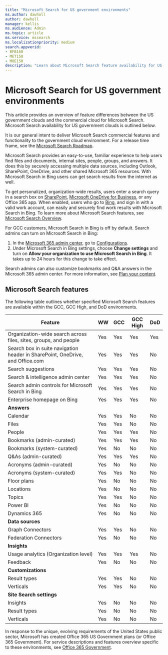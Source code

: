 ```yaml
---
title: "Microsoft Search for US government environments"
ms.author: dawholl
author: dawholl
manager: kellis
ms.audience: Admin
ms.topic: article
ms.service: mssearch
ms.localizationpriority: medium
search.appverid:
- BFB160
- MET150
- MOE150
description: "Learn about Microsoft Search feature availability for US government cloud customers"
---
```


# Microsoft Search for US government environments

This article provides an overview of feature differences between the US government clouds and the commercial cloud for Microsoft Search. Microsoft Search availability for US government clouds is outlined below.

It is our general intent to deliver Microsoft Search commercial features and functionality to the government cloud environment. For a release time frame, see the [Microsoft Search Roadmap](https://www.microsoft.com/microsoft-365/roadmap?filters=Microsoft%20Search).

Microsoft Search provides an easy-to-use, familiar experience to help users find files and documents, internal sites, people, groups, and answers. It does this by securely accessing multiple data sources, including Outlook, SharePoint, OneDrive, and other shared Microsoft 365 resources. With Microsoft Search in Bing users can get search results from the internet as well.

To get personalized, organization-wide results, users enter a search query in a search box on [SharePoint](http://sharepoint.com/), [Microsoft OneDrive for Business](https://onedrive.live.com/about/business/), or any Office 365 app. When enabled, users who go to [Bing](https://bing.com), and sign in with a valid work account, can easily and securely find work results with Microsoft Search in Bing. To learn more about Microsoft Search features, see [Microsoft Search Overview](/microsoftsearch/overview-microsoft-search).

For GCC customers, Microsoft Search in Bing is off by default. Search admins can turn on Microsoft Search in Bing:

1. In the [Microsoft 365 admin center](https://admin.microsoft.com/), go to [Configurations](https://admin.microsoft.com/Adminportal/Home#/MicrosoftSearch/configurations).
1. Under Microsoft Search in Bing settings, choose **Change settings** and turn on **Allow your organization to use Microsoft Search in Bing**.
It takes up to 24 hours for this change to take effect.

Search admins can also customize bookmarks and Q&A answers in the Microsoft 365 admin center. For more information, see [Plan your content](/microsoftsearch/plan-your-content).

## Microsoft Search features

The following table outlines whether specified Microsoft Search features are available within the GCC, GCC High, and DoD environments. 

| Feature | WW | GCC | GCC High | DoD  |
| --------- |--------- | --------- | --------- | ---------- |
| Organization-wide search across files, sites, groups, and people |Yes | Yes | Yes | Yes  |
| Search box in suite navigation header in SharePoint, OneDrive, and Office.com | Yes | Yes | Yes | No  |
| Search suggestions | Yes | Yes | Yes | No  |
| Search & intelligence admin center | Yes | Yes | Yes | No  |
| Search admin controls for Microsoft Search in Bing | Yes | Yes | Yes | No  |
| Enterprise homepage on Bing | Yes | Yes | Yes | No  |
| **Answers** | | | | |
| Calendar | Yes | Yes | No | No  |
| Files  | Yes | Yes | No | No  |
| People  | Yes | Yes | Yes | No  |
| Bookmarks (admin-curated) | Yes | Yes | Yes | No  |
| Bookmarks (system-curated) | Yes | No | No | No  |
| Q&As (admin-curated) | Yes | Yes | Yes | No  |
| Acronyms (admin-curated) | Yes | No | No | No  |
| Acronyms (system-curated) | Yes | Yes | No | No  |
| Floor plans | Yes | No | No | No  |
| Locations | Yes | No | No | No  |
| Topics | Yes | Yes | No | No  |
| Power BI | Yes | No | No | No  |
| Dynamics 365 | Yes | No | No | No  |
| **Data sources** | | | | |
| Graph Connectors | Yes | Yes | No | No  |
| Federation Connectors | Yes | No | No | No  |
| **Insights** | | | | |
| Usage analytics (Organization level) | Yes | Yes | Yes | No  |
| Feedback | Yes | No | No | No  |
| **Customizations** | | | | |
| Result types | Yes | Yes | No | No  |
| Verticals | Yes | Yes | No | No  |
| **Site Search settings** | | | | |
| Insights | Yes | No | No | No  |
| Result types | Yes | No | No | No  |
| Verticals | Yes | No | No | No  |

In response to the unique, evolving requirements of the United States public sector, Microsoft has created Office 365 US Government plans (or Office 365 Government). For service descriptions and features overview specific to these environments, see [Office 365 Government](/office365/servicedescriptions/office-365-platform-service-description/office-365-us-government/office-365-us-government).
